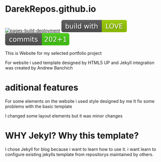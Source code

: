 # DarekRepos.github.io #
[![pages-build-deployment](https://github.com/DarekRepos/DarekRepos.github.io/actions/workflows/pages/pages-build-deployment/badge.svg?branch=master)](https://github.com/DarekRepos/DarekRepos.github.io/actions/workflows/pages/pages-build-deployment)
[![Build](https://github.com/DarekRepos/DarekRepos.github.io/blob/master/build.svg)](https://github.com/DarekRepos/DarekRepos.github.io/blob/master/build.svg)
[![Commits](https://github.com/DarekRepos/DarekRepos.github.io/blob/master/commits.svg)](https://github.com/DarekRepos/DarekRepos.github.io/blob/master/commits.svg)

This is Website for my selected portfolio project

For website i used template designed by HTML5 UP and
Jekyll integration was created by Andrew Banchich

# aditional features
For some elements on the website i used style designed by me
It fix some problems with the basic template

I changed some layout elements but it was minor changes

# WHY Jekyl? Why this template?
I chose Jekyll for blog because i want to learn how to use it. i want learn to configure existing jekylls template from repositorys maintained by others.
